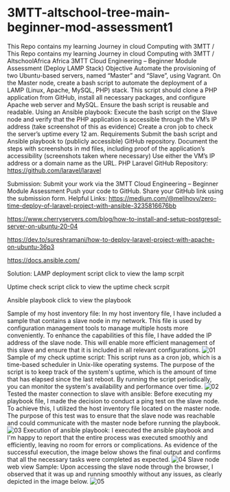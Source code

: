 # 3MTT-altschool-tree-main-beginner-mod-assessment1
This Repo contains my learning Journey in cloud Computing with 3MTT / This Repo contains my learning Journey in cloud Computing with 3MTT / AltschoolAfrica Africa
3MTT Cloud Engineering – Beginner Module Assessment (Deploy LAMP Stack)
Objective
Automate the provisioning of two Ubuntu-based servers, named “Master” and “Slave”, using Vagrant.
On the Master node, create a bash script to automate the deployment of a LAMP (Linux, Apache, MySQL, PHP) stack.
This script should clone a PHP application from GitHub, install all necessary packages, and configure Apache web server and MySQL.
Ensure the bash script is reusable and readable. Using an Ansible playbook:
Execute the bash script on the Slave node and verify that the PHP application is accessible through the VM’s IP address (take screenshot of this as evidence)
Create a cron job to check the server’s uptime every 12 am.
Requirements
Submit the bash script and Ansible playbook to (publicly accessible) GitHub repository.
Document the steps with screenshots in md files, including proof of the application’s accessibility (screenshots taken where necessary)
Use either the VM’s IP address or a domain name as the URL.
PHP Laravel GitHub Repository:
https://github.com/laravel/laravel

Submission:
Submit your work via the 3MTT Cloud Engineering – Beginner Module Assessment
Push your code to GitHub.
Share your GitHub link using the submission form.
Helpful Links:
https://medium.com/@melihovv/zero-time-deploy-of-laravel-project-with-ansible-3235816676bb

https://www.cherryservers.com/blog/how-to-install-and-setup-postgresql-server-on-ubuntu-20-04

https://dev.to/sureshramani/how-to-deploy-laravel-project-with-apache-on-ubuntu-36p3

https://docs.ansible.com/

Solution:
LAMP deployment script click to view the lamp scrpit

Uptime check script click to view the uptime check scrpit

Ansible playbook click to view the playbook

Sample of my host inventory file: In my host inventory file, I have included a sample that contains a slave node in my network. This file is used by configuration management tools to manage multiple hosts more conveniently. To enhance the capabilities of this file, I have added the IP address of the slave node. This will enable more efficient management of this slave and ensure that it is included in all relevant configurations.
![01](https://github.com/ELIZABETHuloko/3MTT-altschool-tree-main-beginner-mod-assessment1/assets/169607861/f1bea34c-43e2-497d-b933-2774bc396f90)
Sample of my check uptime script: This script runs as a cron job, which is a time-based scheduler in Unix-like operating systems. The purpose of the script is to keep track of the system's uptime, which is the amount of time that has elapsed since the last reboot. By running the script periodically, you can monitor the system's availability and performance over time.
![02](https://github.com/ELIZABETHuloko/3MTT-altschool-tree-main-beginner-mod-assessment1/assets/169607861/662b4a08-6cf3-47c2-93a0-8a97900eb830)
Tested the master connection to slave with ansible: Before executing my playbook file, I made the decision to conduct a ping test on the slave node. To achieve this, I utilized the host inventory file located on the master node. The purpose of this test was to ensure that the slave node was reachable and could communicate with the master node before running the playbook.
![03](https://github.com/ELIZABETHuloko/3MTT-altschool-tree-main-beginner-mod-assessment1/assets/169607861/5a827713-77df-4396-bb70-23e003d748d2)
Execution of ansible playbook: I executed the ansible playbook and I'm happy to report that the entire process was executed smoothly and efficiently, leaving no room for errors or complications. As evidence of the successful execution, the image below shows the final output and confirms that all the necessary tasks were completed as expected.
![04](https://github.com/ELIZABETHuloko/3MTT-altschool-tree-main-beginner-mod-assessment1/assets/169607861/b0d06fde-9747-470e-a184-84fe010030bd)
Slave node web view Sample: Upon accessing the slave node through the browser, I observed that it was up and running smoothly without any issues, as clearly depicted in the image below.
![05](https://github.com/ELIZABETHuloko/3MTT-altschool-tree-main-beginner-mod-assessment1/assets/169607861/b2365708-f112-4b4b-b3ff-2ce4fcea318b)




